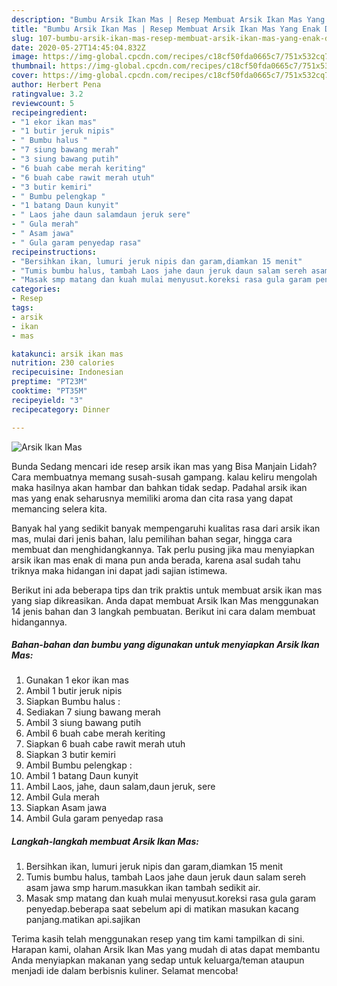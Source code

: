 ```yaml
---
description: "Bumbu Arsik Ikan Mas | Resep Membuat Arsik Ikan Mas Yang Enak Dan Mudah"
title: "Bumbu Arsik Ikan Mas | Resep Membuat Arsik Ikan Mas Yang Enak Dan Mudah"
slug: 107-bumbu-arsik-ikan-mas-resep-membuat-arsik-ikan-mas-yang-enak-dan-mudah
date: 2020-05-27T14:45:04.832Z
image: https://img-global.cpcdn.com/recipes/c18cf50fda0665c7/751x532cq70/arsik-ikan-mas-foto-resep-utama.jpg
thumbnail: https://img-global.cpcdn.com/recipes/c18cf50fda0665c7/751x532cq70/arsik-ikan-mas-foto-resep-utama.jpg
cover: https://img-global.cpcdn.com/recipes/c18cf50fda0665c7/751x532cq70/arsik-ikan-mas-foto-resep-utama.jpg
author: Herbert Pena
ratingvalue: 3.2
reviewcount: 5
recipeingredient:
- "1 ekor ikan mas"
- "1 butir jeruk nipis"
- " Bumbu halus "
- "7 siung bawang merah"
- "3 siung bawang putih"
- "6 buah cabe merah keriting"
- "6 buah cabe rawit merah utuh"
- "3 butir kemiri"
- " Bumbu pelengkap "
- "1 batang Daun kunyit"
- " Laos jahe daun salamdaun jeruk sere"
- " Gula merah"
- " Asam jawa"
- " Gula garam penyedap rasa"
recipeinstructions:
- "Bersihkan ikan, lumuri jeruk nipis dan garam,diamkan 15 menit"
- "Tumis bumbu halus, tambah Laos jahe daun jeruk daun salam sereh asam jawa smp harum.masukkan ikan tambah sedikit air."
- "Masak smp matang dan kuah mulai menyusut.koreksi rasa gula garam penyedap.beberapa saat sebelum api di matikan masukan kacang panjang.matikan api.sajikan"
categories:
- Resep
tags:
- arsik
- ikan
- mas

katakunci: arsik ikan mas 
nutrition: 230 calories
recipecuisine: Indonesian
preptime: "PT23M"
cooktime: "PT35M"
recipeyield: "3"
recipecategory: Dinner

---
```



![Arsik Ikan Mas](https://img-global.cpcdn.com/recipes/c18cf50fda0665c7/751x532cq70/arsik-ikan-mas-foto-resep-utama.jpg)

Bunda Sedang mencari ide resep arsik ikan mas yang Bisa Manjain Lidah? Cara membuatnya memang susah-susah gampang. kalau keliru mengolah maka hasilnya akan hambar dan bahkan tidak sedap. Padahal arsik ikan mas yang enak seharusnya memiliki aroma dan cita rasa yang dapat memancing selera kita.

Banyak hal yang sedikit banyak mempengaruhi kualitas rasa dari arsik ikan mas, mulai dari jenis bahan, lalu pemilihan bahan segar, hingga cara membuat dan menghidangkannya. Tak perlu pusing jika mau menyiapkan arsik ikan mas enak di mana pun anda berada, karena asal sudah tahu triknya maka hidangan ini dapat jadi sajian istimewa.




Berikut ini ada beberapa tips dan trik praktis untuk membuat arsik ikan mas yang siap dikreasikan. Anda dapat membuat Arsik Ikan Mas menggunakan 14 jenis bahan dan 3 langkah pembuatan. Berikut ini cara dalam membuat hidangannya.

<!--inarticleads1-->

##### Bahan-bahan dan bumbu yang digunakan untuk menyiapkan Arsik Ikan Mas:

1. Gunakan 1 ekor ikan mas
1. Ambil 1 butir jeruk nipis
1. Siapkan  Bumbu halus :
1. Sediakan 7 siung bawang merah
1. Ambil 3 siung bawang putih
1. Ambil 6 buah cabe merah keriting
1. Siapkan 6 buah cabe rawit merah utuh
1. Siapkan 3 butir kemiri
1. Ambil  Bumbu pelengkap :
1. Ambil 1 batang Daun kunyit
1. Ambil  Laos, jahe, daun salam,daun jeruk, sere
1. Ambil  Gula merah
1. Siapkan  Asam jawa
1. Ambil  Gula garam penyedap rasa




<!--inarticleads2-->

##### Langkah-langkah membuat Arsik Ikan Mas:

1. Bersihkan ikan, lumuri jeruk nipis dan garam,diamkan 15 menit
1. Tumis bumbu halus, tambah Laos jahe daun jeruk daun salam sereh asam jawa smp harum.masukkan ikan tambah sedikit air.
1. Masak smp matang dan kuah mulai menyusut.koreksi rasa gula garam penyedap.beberapa saat sebelum api di matikan masukan kacang panjang.matikan api.sajikan




Terima kasih telah menggunakan resep yang tim kami tampilkan di sini. Harapan kami, olahan Arsik Ikan Mas yang mudah di atas dapat membantu Anda menyiapkan makanan yang sedap untuk keluarga/teman ataupun menjadi ide dalam berbisnis kuliner. Selamat mencoba!

